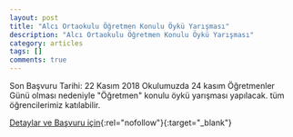 ```yaml
---
layout: post
title: "Alcı Ortaokulu Öğretmen Konulu Öykü Yarışması"
description: "Alcı Ortaokulu Öğretmen Konulu Öykü Yarışması"
category: articles
tags: []
comments: true
---
```


Son Başvuru Tarihi: 22 Kasım 2018
Okulumuzda 24 kasım Öğretmenler Günü olması nedeniyle "Öğretmen" konulu öykü yarışması yapılacak. tüm öğrencilerimiz katılabilir.

[Detaylar ve Başvuru için](http://alciortaokulu.meb.k12.tr/icerikler/alci-ortaokulu-quotogretmenquot-konulu-oyku-yarismasi-yapilacak_5829539.html?utm_source=edebiyatyarismalari.com&utm_medium=affiliate&utm_campaign=cpc){:rel="nofollow"}{:target="_blank"}